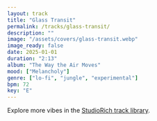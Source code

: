 ```yaml
---
layout: track
title: "Glass Transit"
permalink: /tracks/glass-transit/
description: ""
image: "/assets/covers/glass-transit.webp"
image_ready: false
date: 2025-01-01
duration: "2:13"
album: "The Way the Air Moves"
mood: ["Melancholy"]
genre: ["lo-fi", "jungle", "experimental"]
bpm: 72
key: "E"
---
```


Explore more vibes in the [StudioRich track library](/tracks/).
